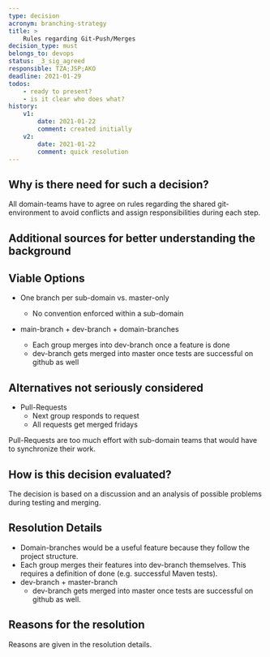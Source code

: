 ```yaml
---
type: decision
acronym: branching-strategy
title: >
    Rules regarding Git-Push/Merges
decision_type: must
belongs_to: devops
status: _3_sig_agreed
responsible: TZA;JSP;AKO    
deadline: 2021-01-29
todos: 
    - ready to present?
    - is it clear who does what?
history:
    v1:
        date: 2021-01-22
        comment: created initially
    v2:
        date: 2021-01-22
        comment: quick resolution
---
```


## Why is there need for such a decision?

All domain-teams have to agree on rules regarding the shared git-environment to avoid conflicts and assign
 responsibilities during each step.

## Additional sources for better understanding the background


## Viable Options

* One branch per sub-domain vs. master-only
    * No convention enforced within a sub-domain
         
* main-branch + dev-branch + domain-branches
    * Each group merges into dev-branch once a feature is done
    * dev-branch gets merged into master once tests are successful on github as well

## Alternatives not seriously considered

* Pull-Requests
    * Next group responds to request
    * All requests get merged fridays

Pull-Requests are too much effort with sub-domain teams that would have to synchronize their work.


## How is this decision evaluated?

The decision is based on a discussion and an analysis of possible problems during testing and merging. 

 
## Resolution Details

* Domain-branches would be a useful feature because they follow the project structure.
* Each group merges their features into dev-branch themselves. 
    This requires a definition of done (e.g. successful Maven tests).
* dev-branch + master-branch
    * dev-branch gets merged into master once tests are successful on github as well.


## Reasons for the resolution

Reasons are given in the resolution details.

